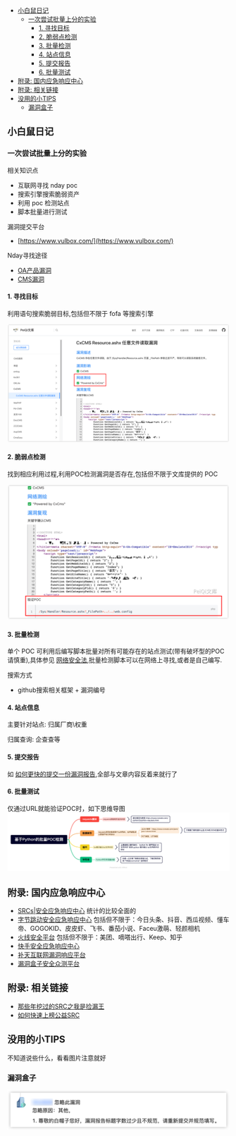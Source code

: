 - [小白鼠日记](#小白鼠日记)
  - [一次尝试批量上分的实验](#一次尝试批量上分的实验)
    - [1. 寻找目标](#1-寻找目标)
    - [2. 脆弱点检测](#2-脆弱点检测)
    - [3. 批量检测](#3-批量检测)
    - [4. 站点信息](#4-站点信息)
    - [5. 提交报告](#5-提交报告)
    - [6. 批量测试](#6-批量测试)
- [附录: 国内应急响应中心](#附录-国内应急响应中心)
- [附录: 相关链接](#附录-相关链接)
- [没用的小TIPS](#没用的小tips)
  - [漏洞盒子](#漏洞盒子)

## 小白鼠日记

### 一次尝试批量上分的实验

相关知识点
- 互联网寻找 nday poc
- 搜索引擎搜索脆弱资产
- 利用 poc 检测站点
- 脚本批量进行测试

漏洞提交平台
- [https://www.vulbox.com/](https://www.vulbox.com/)

Nday寻找途径
- [OA产品漏洞](http://wiki.peiqi.tech/wiki/oa/)
- [CMS漏洞](http://wiki.peiqi.tech/wiki/cms/)

#### 1. 寻找目标

利用语句搜索脆弱目标,包括但不限于 fofa 等搜索引擎

![](../../@attachment/images/Security/Web安全/BugBounty_1660992777338.png) 

#### 2. 脆弱点检测

找到相应利用过程,利用POC检测漏洞是否存在,包括但不限于文库提供的 POC

![](../../@attachment/images/Security/Web安全/BugBounty_1660992802057.png)

#### 3. 批量检测

单个 POC 可利用后编写脚本批量对所有可能存在的站点测试(带有破坏型的POC请慎重),具体参见 [网络安全法](http://www.gov.cn/xinwen/2016-11/07/content_5129723.htm),批量检测脚本可以在网络上寻找,或者是自己编写.

搜索方式
- github搜索相关框架 + 漏洞编号

#### 4. 站点信息

主要针对站点: 归属厂商\权重

归属查询: 企查查等

#### 5. 提交报告

如 [如何更快的提交一份漏洞报告](https://xz.aliyun.com/t/6662),全部与文章内容反着来就行了

#### 6. 批量测试

仅通过URL就能验证POC时，如下思维导图
![图 1](../../@attachment/images/Security/Web安全/BugBounty_1661096173660.png)  

## 附录: 国内应急响应中心

- [SRCs|安全应急响应中心](http://0xsafe.org/index.html) 统计的比较全面的
- [字节跳动安全应急响应中心](https://security.bytedance.com/) 包括但不限于：今日头条、抖音、西瓜视频、懂车帝、GOGOKID、皮皮虾、飞书、番茄小说、Faceu激萌、轻颜相机
- [火线安全平台](https://www.huoxian.cn/project/list) 包括但不限于：美团、嘀嗒出行、Keep、知乎
- [快手安全应急响应中心](https://security.kuaishou.com/)
- [补天互联网漏洞响应平台](https://www.butian.net/)
- [漏洞盒子安全众测平台](https://www.vulbox.com/)

## 附录: 相关链接 

- [那些年挖过的SRC之我是捡漏王](https://www.freebuf.com/vuls/198327.html)
- [如何快速上榜公益SRC](https://cloud.tencent.com/developer/article/1799928)

## 没用的小TIPS

不知道说些什么，看看图片注意就好

### 漏洞盒子
![图 6](../../@attachment/images/Security/Web安全/BugBounty_1661093530932.png)  
